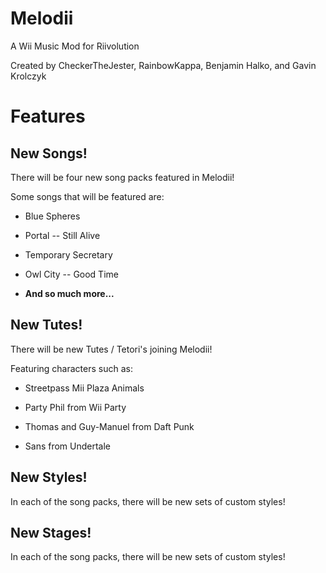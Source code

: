 # Melodii
A Wii Music Mod for Riivolution

Created by CheckerTheJester, RainbowKappa, Benjamin Halko, and Gavin Krolczyk

# Features
## New Songs!
There will be four new song packs featured in Melodii!

Some songs that will be featured are:

- Blue Spheres 

- Portal -- Still Alive

- Temporary Secretary

- Owl City -- Good Time

- **And so much more...**

## New Tutes!
There will be new Tutes / Tetori's joining Melodii!

Featuring characters such as:

- Streetpass Mii Plaza Animals

- Party Phil from Wii Party

- Thomas and Guy-Manuel from Daft Punk

- Sans from Undertale

## New Styles!
In each of the song packs, there will be new sets of custom styles!

## New Stages!
In each of the song packs, there will be new sets of custom styles!
